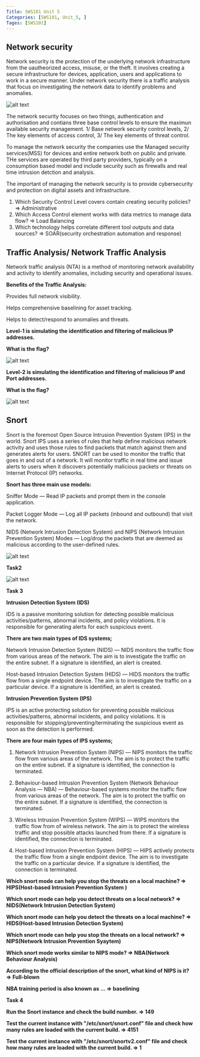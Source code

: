 ```yaml
---
Title: SWS101 Unit 5
Categories: [SWS101, Unit_5, ]
Tages: [SWS101]
---
```



## Network security


Network security is the protection of the underlying network infrastructure from  the uautheorized access, misuse, or the theft. It involves creating a secure infrastructure for devices, application, users and applications to work in a secure manner. Under network security there is a traffic analysis that focus on investigating the network data to identify problems and anomalies.


![alt text](../assets/net.webp)


The network security focuses on two things, authentication and authorisation and contians three base control levels to ensure the maximun available security management. 1/ Base network security control levels,
2/ The key elements of access control,
3/ The key elements of threat control.


To manage the network security the companies use the Managed security services(MSS) for devices and entire network both on public and private. THe services are operated by third party providers, typically on a consumption based model and include security such as firewalls and real time intrusion detction and analysis.


The important of managing the network security is to provide cybersecurity and protection on digital assets and infrastructure.


1) Which Security Control Level covers contain creating security policies?
=> Administrative
2) Which Access Control element works with data metrics to manage data flow?
=> Load Balancing
3) Which technology helps correlate different tool outputs and data sources?
=> SOAR(security orchestration automation and response)


## Traffic Analysis/ Network Traffic Analysis


Network traffic analysis (NTA) is a method of monitoring network availability and activity to identify anomalies, including security and operational issues.


**Benefits of the Traffic Analysis:**


Provides full network visibility.


Helps comprehensive baselining for asset tracking.


Helps to detect/respond to anomalies and threats.


**Level-1 is simulating the identification and filtering of malicious IP addresses.**


**What is the flag?**


![alt text](../assets/traffic.png)


**Level-2 is simulating the identification and filtering of malicious IP and Port addresses.**


**What is the flag?**


![alt text](../assets/LEVEL2.png)


## Snort


Snort is the foremost Open Source Intrusion Prevention System (IPS) in the world. Snort IPS uses a series of rules that help define malicious network activity and uses those rules to find packets that match against them and generates alerts for users. SNORT can be used to monitor the traffic that goes in and out of a network. It will monitor traffic in real time and issue alerts to users when it discovers potentially malicious packets or threats on Internet Protocol (IP) networks.


**Snort has three main use models:**


Sniffer Mode — Read IP packets and prompt them in the console application.


Packet Logger Mode — Log all IP packets (inbound and outbound) that visit the network.


NIDS (Network Intrusion Detection System) and NIPS (Network Intrusion Prevention System) Modes — Log/drop the packets that are deemed as malicious according to the user-defined rules.


![alt text](../assets/snort.png)


**Task2**


![alt text](../assets/task2.png)




**Task 3**


**Intrusion Detection System (IDS)**


IDS is a passive monitoring solution for detecting possible malicious activities/patterns, abnormal incidents, and policy violations. It is responsible for generating alerts for each suspicious event.


**There are two main types of IDS systems;**


Network Intrusion Detection System (NIDS) — NIDS monitors the traffic flow from various areas of the network. The aim is to investigate the traffic on the entire subnet. If a signature is identified, an alert is created.


Host-based Intrusion Detection System (HIDS) — HIDS monitors the traffic flow from a single endpoint device. The aim is to investigate the traffic on a particular device. If a signature is identified, an alert is created.


**Intrusion Prevention System (IPS)**


IPS is an active protecting solution for preventing possible malicious activities/patterns, abnormal incidents, and policy violations. It is responsible for stopping/preventing/terminating the suspicious event as soon as the detection is performed.


**There are four main types of IPS systems;**


1) Network Intrusion Prevention System (NIPS) — NIPS monitors the traffic flow from various areas of the network. The aim is to protect the traffic on the entire subnet. If a signature is identified, the connection is terminated.


2) Behaviour-based Intrusion Prevention System (Network Behaviour Analysis — NBA) — Behaviour-based systems monitor the traffic flow from various areas of the network. The aim is to protect the traffic on the entire subnet. If a signature is identified, the connection is terminated.


3) Wireless Intrusion Prevention System (WIPS) — WIPS monitors the traffic flow from of wireless network. The aim is to protect the wireless traffic and stop possible attacks launched from there. If a signature is identified, the connection is terminated.


4) Host-based Intrusion Prevention System (HIPS) — HIPS actively protects the traffic flow from a single endpoint device. The aim is to investigate the traffic on a particular device. If a signature is identified, the connection is terminated.


**Which snort mode can help you stop the threats on a local machine? => HIPS(Host-based Intrusion Prevention System )**


**Which snort mode can help you detect threats on a local network? => NIDS(Network Intrusion Detection System)**


**Which snort mode can help you detect the threats on a local machine? => HIDS(Host-based Intrusion Detection System)**


**Which snort mode can help you stop the threats on a local network? => NIPS(Network Intrusion Prevention Syaytem)**


**Which snort mode works similar to NIPS mode? => NBA(Network Behaviour Analysis)**


**According to the official description of the snort, what kind of NIPS is it? => Full-blown**


**NBA training period is also known as ... => baselining**


**Task 4**


**Run the Snort instance and check the build number. => 149**


**Test the current instance with "/etc/snort/snort.conf" file and check how many rules are loaded with the current build. => 4151**


**Test the current instance with "/etc/snort/snortv2.conf" file and check how many rules are loaded with the current build. => 1**


